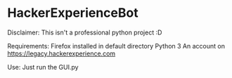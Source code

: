 # HackerExperienceBot

Disclaimer:
This isn't a professional python project :D

Requirements:
Firefox installed in default directory
Python 3
An account on  https://legacy.hackerexperience.com

Use:
Just run the GUI.py
